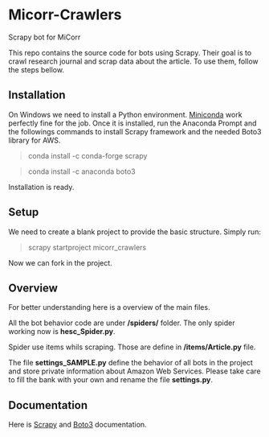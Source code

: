 # Micorr-Crawlers
Scrapy bot for MiCorr

This repo contains the source code for bots using Scrapy. Their goal is to crawl research journal and scrap data about the article.
To use them, follow the steps bellow.

## Installation
On Windows we need to install a Python environment. [Miniconda](https://conda.io/miniconda.html) work perfectly fine for the job.
Once it is installed, run the Anaconda Prompt and the followings commands to install Scrapy framework and the needed Boto3 library for AWS.

> conda install -c conda-forge scrapy 

> conda install -c anaconda boto3 

Installation is ready.

## Setup
We need to create a blank project to provide the basic structure. Simply run:

> scrapy startproject micorr_crawlers

Now we can fork in the project.

## Overview
For better understanding here is a overview of the main files.

All the bot behavior code are under **/spiders/** folder. The only spider working now is **hesc_Spider.py**.

Spider use items whils scraping. Those are define in **/items/Article.py** file.

The file **settings_SAMPLE.py** define the behavior of all bots in the project and store private information about Amazon Web Services.
Please take care to fill the bank with your own and rename the file **settings.py**.

## Documentation
Here is [Scrapy](https://doc.scrapy.org/en/latest/index.html) and [Boto3](https://boto3.readthedocs.io/en/latest/) documentation.


